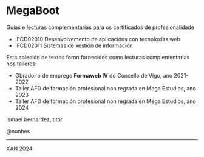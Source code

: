 # MegaBoot

Guías e lecturas complementarias para os certificados de profesionalidade

* IFCD02010 Desenvolvemento de aplicacións con tecnoloxías web
* IFCD02011 Sistemas de xestión de información

Esta coleción de textos foron fornecidos como lecturas complementarias nos talleres:

* Obradoiro de emprego **Formaweb IV** do Concello de Vigo, ano 2021-2022
* Taller AFD de formación profesional non regrada en Mega Estudios, ano 2023
* Taller AFD de formación profesional non regrada en Mega Estudios, ano 2024

ismael bernardez, titor&#x20;

@nunhes

***

XAN 2024

